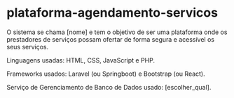 # plataforma-agendamento-servicos

O sistema se chama [nome] e tem o objetivo de ser uma plataforma onde os prestadores de serviços possam ofertar de forma segura e acessível os seus serviços.

Linguagens usadas: HTML, CSS, JavaScript e PHP.

Frameworks usados: Laravel (ou Springboot) e Bootstrap (ou React).

Serviço de Gerenciamento de Banco de Dados usado: [escolher_qual].
